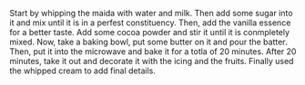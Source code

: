 Start by whipping the maida with water and milk.
Then add some sugar into it and mix until it is in a perfest constituency.
Then, add the vanilla essence for a better taste.
Add some cocoa powder and stir it until it is conmpletely mixed.
Now, take a baking bowl, put some butter on it and pour the batter.
Then, put it into the microwave and bake it for a totla of 20 minutes.
After 20 minutes, take it out and decorate it with the icing and the fruits.
Finally used the whipped cream to add final details.